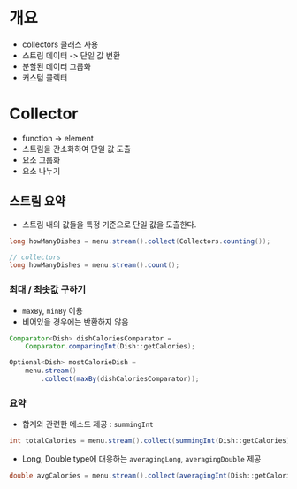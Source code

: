 # 개요
- collectors 클래스 사용
- 스트림 데이터 -> 단일 값 변환
- 분할된 데이터 그룹화
- 커스텀 콜렉터

# Collector
- function -> element
- 스트림을 간소화하여 단일 값 도출
- 요소 그룹화
- 요소 나누기

## 스트림 요약
- 스트림 내의 값들을 특정 기준으로 단일 값을 도출한다.
```java
long howManyDishes = menu.stream().collect(Collectors.counting());

// collectors
long howManyDishes = menu.stream().count();
```

### 최대 / 최솟값 구하기
- `maxBy`, `minBy` 이용
- 비어있을 경우에는 반환하지 않음
```java
Comparator<Dish> dishCaloriesComparator =
    Comparator.comparingInt(Dish::getCalories);

Optional<Dish> mostCalorieDish =
    menu.stream()
        .collect(maxBy(dishCaloriesComparator));
```
### 요약
- 합계와 관련한 메소드 제공 : `summingInt`
```java
int totalCalories = menu.stream().collect(summingInt(Dish::getCalories));
```
- Long, Double type에 대응하는 `averagingLong`, `averagingDouble` 제공
```java
double avgCalories = menu.stream().collect(averagingInt(Dish::getCalories));
```
